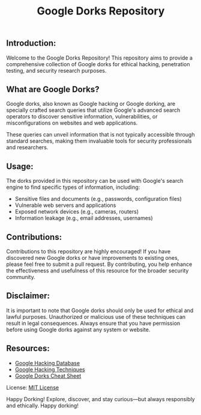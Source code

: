 <!DOCTYPE html>
<html lang="en">
<head>
  <meta charset="UTF-8">
  <meta name="viewport" content="width=device-width, initial-scale=1.0">
  
</head>
<body>
  <header>
    <h1>Google Dorks Repository</h1>
  </header>
  <section>
    <h2>Introduction:</h2>
    <p>Welcome to the Google Dorks Repository! This repository aims to provide a comprehensive collection of Google dorks for ethical hacking, penetration testing, and security research purposes.</p>
  </section>
  <section>
    <h2>What are Google Dorks?</h2>
    <p>Google dorks, also known as Google hacking or Google dorking, are specially crafted search queries that utilize Google's advanced search operators to discover sensitive information, vulnerabilities, or misconfigurations on websites and web applications.</p>
    <p>These queries can unveil information that is not typically accessible through standard searches, making them invaluable tools for security professionals and researchers.</p>
  </section>
  <section>
    <h2>Usage:</h2>
    <p>The dorks provided in this repository can be used with Google's search engine to find specific types of information, including:</p>
    <ul>
      <li>Sensitive files and documents (e.g., passwords, configuration files)</li>
      <li>Vulnerable web servers and applications</li>
      <li>Exposed network devices (e.g., cameras, routers)</li>
      <li>Information leakage (e.g., email addresses, usernames)</li>
    </ul>
  </section>
  <section>
    <h2>Contributions:</h2>
    <p>Contributions to this repository are highly encouraged! If you have discovered new Google dorks or have improvements to existing ones, please feel free to submit a pull request. By contributing, you help enhance the effectiveness and usefulness of this resource for the broader security community.</p>
  </section>
  <section>
    <h2>Disclaimer:</h2>
    <p>It is important to note that Google dorks should only be used for ethical and lawful purposes. Unauthorized or malicious use of these techniques can result in legal consequences. Always ensure that you have permission before using Google dorks against any system or website.</p>
  </section>
  <section>
    <h2>Resources:</h2>
    <ul>
      <li><a href="https://www.exploit-db.com/google-hacking-database">Google Hacking Database</a></li>
      <li><a href="https://www.hackers-arise.com/post/2017/11/09/google-hacking-techniques">Google Hacking Techniques</a></li>
      <li><a href="https://www.sans.org/security-resources/GoogleCheatSheet.pdf">Google Dorks Cheat Sheet</a></li>
    </ul>
  </section>
  <footer>
    <p>License: <a href="LICENSE">MIT License</a></p>
    <p>Happy Dorking! Explore, discover, and stay curious—but always responsibly and ethically. Happy dorking!</p>
  </footer>
</body>
</html>
